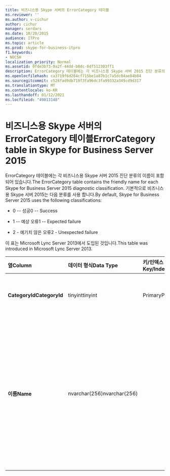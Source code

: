 ```yaml
---
title: 비즈니스용 Skype 서버의 ErrorCategory 테이블
ms.reviewer: ''
ms.author: v-cichur
author: cichur
manager: serdars
ms.date: 10/20/2015
audience: ITPro
ms.topic: article
ms.prod: skype-for-business-itpro
f1.keywords:
- NOCSH
localization_priority: Normal
ms.assetid: 0fde3b73-9a2f-44dd-b8dc-6df512303ff1
description: ErrorCategory 테이블에는 각 비즈니스용 Skype 서버 2015 진단 분류의 이름이 포함되어 있습니다. 기본적으로 비즈니스용 Skype 서버 2015는 다음 분류를 사용 합니다.
ms.openlocfilehash: ca3719f6d284cf715be1a87b1c7a5dc04ae84b04
ms.sourcegitcommit: c528fad9db719f3fa96dc3fa99332a349cd9d317
ms.translationtype: MT
ms.contentlocale: ko-KR
ms.lasthandoff: 01/12/2021
ms.locfileid: "49813148"
---
```

# <a name="errorcategory-table-in-skype-for-business-server-2015"></a><span data-ttu-id="5d84a-104">비즈니스용 Skype 서버의 ErrorCategory 테이블</span><span class="sxs-lookup"><span data-stu-id="5d84a-104">ErrorCategory table in Skype for Business Server 2015</span></span>
 
<span data-ttu-id="5d84a-105">ErrorCategory 테이블에는 각 비즈니스용 Skype 서버 2015 진단 분류의 이름이 포함되어 있습니다.</span><span class="sxs-lookup"><span data-stu-id="5d84a-105">The ErrorCategory table contains the friendly name for each Skype for Business Server 2015 diagnostic classification.</span></span> <span data-ttu-id="5d84a-106">기본적으로 비즈니스용 Skype 서버 2015는 다음 분류를 사용 합니다.</span><span class="sxs-lookup"><span data-stu-id="5d84a-106">By default, Skype for Business Server 2015 uses the following classifications:</span></span>
  
- <span data-ttu-id="5d84a-107">0 -- 성공</span><span class="sxs-lookup"><span data-stu-id="5d84a-107">0 -- Success</span></span>
    
- <span data-ttu-id="5d84a-108">1 -- 예상 오류</span><span class="sxs-lookup"><span data-stu-id="5d84a-108">1 -- Expected failure</span></span>
    
- <span data-ttu-id="5d84a-109">2 - 예기치 않은 오류</span><span class="sxs-lookup"><span data-stu-id="5d84a-109">2 - Unexpected failure</span></span>
    
<span data-ttu-id="5d84a-110">이 표는 Microsoft Lync Server 2013에서 도입된 것입니다.</span><span class="sxs-lookup"><span data-stu-id="5d84a-110">This table was introduced in Microsoft Lync Server 2013.</span></span>
  
|<span data-ttu-id="5d84a-111">**열**</span><span class="sxs-lookup"><span data-stu-id="5d84a-111">**Column**</span></span>|<span data-ttu-id="5d84a-112">**데이터 형식**</span><span class="sxs-lookup"><span data-stu-id="5d84a-112">**Data Type**</span></span>|<span data-ttu-id="5d84a-113">**키/인덱스**</span><span class="sxs-lookup"><span data-stu-id="5d84a-113">**Key/Index**</span></span>|<span data-ttu-id="5d84a-114">**세부 정보**</span><span class="sxs-lookup"><span data-stu-id="5d84a-114">**Details**</span></span>|
|:-----|:-----|:-----|:-----|
|<span data-ttu-id="5d84a-115">**CategoryId**</span><span class="sxs-lookup"><span data-stu-id="5d84a-115">**CategoryId**</span></span> <br/> |<span data-ttu-id="5d84a-116">tinyint</span><span class="sxs-lookup"><span data-stu-id="5d84a-116">tinyint</span></span>  <br/> |<span data-ttu-id="5d84a-117">Primary</span><span class="sxs-lookup"><span data-stu-id="5d84a-117">Primary</span></span>  <br/> |<span data-ttu-id="5d84a-118">분류의 고유한 식별자입니다.</span><span class="sxs-lookup"><span data-stu-id="5d84a-118">Unique identifier for the classification.</span></span>  <br/> |
|<span data-ttu-id="5d84a-119">**이름**</span><span class="sxs-lookup"><span data-stu-id="5d84a-119">**Name**</span></span> <br/> |<span data-ttu-id="5d84a-120">nvarchar(256)</span><span class="sxs-lookup"><span data-stu-id="5d84a-120">nvarchar(256)</span></span>  <br/> || <span data-ttu-id="5d84a-p103">분류에 할당된 값과 이름입니다. 허용되는 값은 다음과 같습니다.</span><span class="sxs-lookup"><span data-stu-id="5d84a-p103">Value and friendly name assigned to the classification. Allowed values are:</span></span> <br/>  <span data-ttu-id="5d84a-123">0 -- 성공</span><span class="sxs-lookup"><span data-stu-id="5d84a-123">0 -- Success</span></span> <br/>  <span data-ttu-id="5d84a-124">1 -- 예상 오류</span><span class="sxs-lookup"><span data-stu-id="5d84a-124">1 -- Expected failure</span></span> <br/>  <span data-ttu-id="5d84a-125">2 - 예기치 않은 오류</span><span class="sxs-lookup"><span data-stu-id="5d84a-125">2 - Unexpected failure</span></span> <br/> |
   

